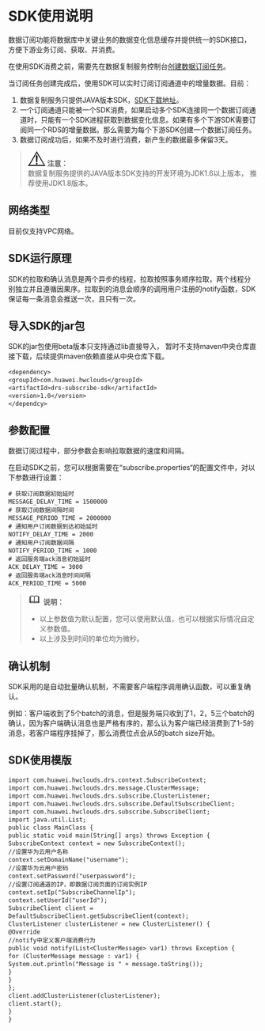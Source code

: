 # SDK使用说明<a name="drs_15_0006"></a>

数据订阅功能将数据库中关键业务的数据变化信息缓存并提供统一的SDK接口，方便下游业务订阅、获取、并消费。

在使用SDK消费之前，需要先在数据复制服务控制台[创建数据订阅任务](https://support.huaweicloud.com/qs-drs/drs_07_0006.html)。

当订阅任务创建完成后，使用SDK可以实时订阅订阅通道中的增量数据。目前：

1.  数据复制服务只提供JAVA版本SDK，[SDK下载地址](SDK下载地址.md)。
2.  一个订阅通道只能被一个SDK消费，如果启动多个SDK连接同一个数据订阅通道时，只能有一个SDK进程获取到数据变化信息。如果有多个下游SDK需要订阅同一个RDS的增量数据。那么需要为每个下游SDK创建一个数据订阅任务。
3.  数据订阅成功后，如果不及时进行消费，新产生的数据最多保留3天。

>![](public_sys-resources/icon-notice.gif) **注意：**   
>数据复制服务提供的JAVA版本SDK支持的开发环境为JDK1.6以上版本， 推荐使用JDK1.8版本。  

## 网络类型<a name="section35314819381"></a>

目前仅支持VPC网络。

## SDK运行原理<a name="section20481840399"></a>

SDK的拉取和确认消息是两个异步的线程，拉取按照事务顺序拉取，两个线程分别独立并且遵循因果序。拉取到的消息会顺序的调用用户注册的notify函数，SDK保证每一条消息会推送一次，且只有一次。

## 导入SDK的jar包<a name="section5284144412437"></a>

SDK的jar包使用beta版本只支持通过lib直接导入， 暂时不支持maven中央仓库直接下载，后续提供maven依赖直接从中央仓库下载。

```
<dependency>
<groupId>com.huawei.hwclouds</groupId>
<artifactId>drs-subscribe-sdk</artifactId>
<version>1.0</version>
</dependcy>
```

## 参数配置<a name="section746955283415"></a>

数据订阅过程中，部分参数会影响拉取数据的速度和间隔。

在启动SDK之前，您可以根据需要在“subscribe.properties“的配置文件中，对以下参数进行设置：

```
# 获取订阅数据初始延时
MESSAGE_DELAY_TIME = 1500000
# 获取订阅数据间隔时间
MESSAGE_PERIOD_TIME = 2000000
# 通知用户订阅数据到达初始延时
NOTIFY_DELAY_TIME = 2000
# 通知用户订阅数据间隔
NOTIFY_PERIOD_TIME = 1000
# 返回服务端ack消息初始延时
ACK_DELAY_TIME = 3000
# 返回服务端ack消息时间间隔
ACK_PERIOD_TIME = 5000
```

>![](public_sys-resources/icon-note.gif) **说明：**   
>-   以上参数值为默认配置，您可以使用默认值，也可以根据实际情况自定义参数值。  
>-   以上涉及到时间的单位均为微秒。  

## 确认机制<a name="section35921612104518"></a>

SDK采用的是自动批量确认机制，不需要客户端程序调用确认函数，可以重复确认。

例如：客户端收到了5个batch的消息，但是服务端只收到了1，2，5三个batch的确认，因为客户端确认消息也是严格有序的，那么认为客户端已经消费到了1-5的消息，若客户端程序挂掉了，那么消费位点会从5的batch size开始。

## SDK使用模版<a name="section14870536164719"></a>

```
import com.huawei.hwclouds.drs.context.SubscribeContext;
import com.huawei.hwclouds.drs.message.ClusterMessage;
import com.huawei.hwclouds.drs.subscribe.ClusterListener;
import com.huawei.hwclouds.drs.subscribe.DefaultSubscribeClient;
import com.huawei.hwclouds.drs.subscribe.SubscribeClient;
import java.util.List;
public class MainClass {
public static void main(String[] args) throws Exception {
SubscribeContext context = new SubscribeContext();
//设置华为云用户名称
context.setDomainName("username");
//设置华为云用户密码
context.setPassword("userpassword");
//设置订阅通道的IP，即数据订阅页面的订阅实例IP
context.setIp("SubscribeChannelIp");
context.setUserId("userId");
SubscribeClient client =
DefaultSubscribeClient.getSubscribeClient(context);
ClusterListener clusterListener = new ClusterListener() {
@Override
//notify中定义客户端消费行为
public void notify(List<ClusterMessage> var1) throws Exception {
for (ClusterMessage message : var1) {
System.out.println("Message is " + message.toString());
}
}
};
client.addClusterListener(clusterListener);
client.start();
}
}
```

